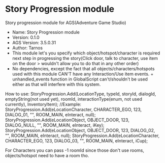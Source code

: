 # Story Progression module
 Story progression module for AGS(Adventure Game Studio)
 
  - Name: Story Progression module
  - Version: 0.1.0
  - AGS Version: 3.5.0.31
  - Author: Tarnos
  - This module let's you specify which object/hotspot/character is required next step in progressing the story(Click door, talk to character, use item on the door > wouldn't allow you to do that in any other order)
  - No dependencies, except the fact that all objects/characters/hotspots used with this module CAN'T have any Interaction/Use item events. + unhandled_events function in GlobalScript can't/shouldn't be used either as that will interfere with this system.

How to use:
StoryProgression.Add(LocationType, typeId, storyId, dialogId, emptyString(not used yet), roomId, interactionType(enum, not used currently), InventoryItem);
//Example:
StoryProgression.Add(eLocationCharacter, CHARACTER_EGO, 123, DIALOG_01, "", ROOM_MAIN, eInteract, null);
StoryProgression.Add(eLocationObject, OBJECT_DOOR, 123, DIALOG_NULL, "", ROOM_MAIN, eInteract, iKey);
StoryProgression.Add(eLocationObject, OBJECT_DOOR, 123, DIALOG_02, "", ROOM_MAIN, eInteract, null);
StoryProgression.Add(eLocationCharacter, CHARACTER_EGO, 123, DIALOG_03, "", ROOM_MAIN, eInteract, iCup);

For Characters you can pass -1 roomId since those don't use rooms, objects/hotspot need to have a room tho.
